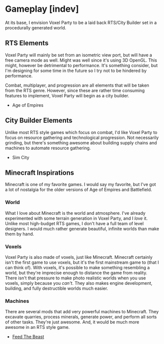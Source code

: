 # Gameplay [indev]

At its base, I envision Voxel Party to be a laid back RTS/City Builder set in a procedurally generated world.

## RTS Elements

Voxel Party will mainly be set from an isometric view port, but will have a free camera mode as well. Might was well since it's using 3D OpenGL. This might, however be detrimental to performance. It's something consider, but I'm designing for some time in the future so I try not to be hindered by performance.

Combat, multiplayer, and progression are all elements that will be taken from the RTS genre. However, since these are rather time consuming features to implement, Voxel Party will begin as a city builder.

* Age of Empires

## City Builder Elements

Unlike most RTS style games which focus on combat, I'd like Voxel Party to focus on resource gathering and technological progression. Not necessarily grinding, but there's something awesome about building supply chains and machines to automate resource gathering.

* Sim City

## Minecraft Inspirations

Minecraft is one of my favorite games. I would say my favorite, but I've got a lot of nostalgia for the older versions of Age of Empires and Battlefield.

### World

What I love about Minecraft is the world and atmosphere. I've already experimented with some terrain generation in Voxel Party, and I *love* it. Unlike most high-budget RTS games, I don't have a full team of level designers. I would much rather generate beautiful, infinite worlds than make them by hand.

### Voxels

Voxel Party is also made of voxels, just like Minecraft. Minecraft certainly isn't the first game to use voxels, but it's the first mainstream game to (that I can think of). With voxels, it's possible to make something resembling a world, but they're imprecise enough to distance the game from reality. There isn't that pressure to make photo realistic worlds when you use voxels, simply because you *can't*. They also makes engine development, building, and fully destructible worlds much easier.

### Machines

There are several mods that add very powerful machines to Minecraft. They excavate quarries, process minerals, generate power, and perform all sorts of other tasks. They're just awesome. And, it would be much more awesome in an RTS style game.

* [Feed The Beast](http://feed-the-beast.com/)


